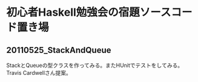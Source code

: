初心者Haskell勉強会の宿題ソースコード置き場
===========================================

20110525_StackAndQueue
----------------------

StackとQueueの型クラスを作ってみる。またHUnitでテストをしてみる。
Travis Cardwellさん提案。
